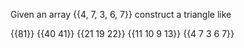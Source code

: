 Given an array {{4, 7, 3, 6, 7}}
construct a triangle like

{{81}}
{{40 41}}
{{21 19 22}}
{{11 10 9 13}}
{{4 7 3 6 7}}

